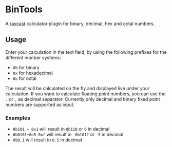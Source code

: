 # BinTools

A [raycast](https://raycast.com/) calculator plugin for binary, decimal, hex and octal numbers.

## Usage

Enter your calculation in the text field, by using the following prefixes for the different number systems:

- `0b` for binary
- `0x` for hexadecimal
- `0o` for octal

The result will be calculated on the fly and displayed live under your calculation.
If you want to calculate floating point numbers, you can use the `.` or `,` as decimal separator.
Currently only decimal and binary fixed point numbers are supported as input.

### Examples

- `0b101 + 0x1` will result in `0b110` or `6` in decimal
- `0b0101+0o5-0xf` will result in `-0b101?` or `-5` in decimal
- `0b0.1` will result in `0.5` in decimal
